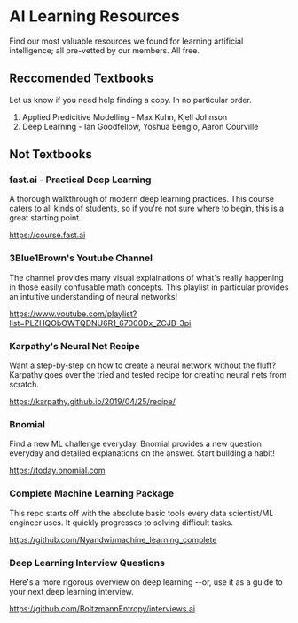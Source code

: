 # AI Learning Resources

Find our most valuable resources we found for learning artificial intelligence; all pre-vetted by our members. All free.

## Reccomended Textbooks

Let us know if you need help finding a copy. In no particular order.

1. Applied Predicitive Modelling - Max Kuhn, Kjell Johnson
2. Deep Learning - Ian Goodfellow, Yoshua Bengio, Aaron Courville

## Not Textbooks

### fast.ai - Practical Deep Learning

A thorough walkthrough of modern deep learning practices. This course caters to all kinds of students, so if you're not sure where to begin, this is a
great starting point.

https://course.fast.ai

### 3Blue1Brown's Youtube Channel

The channel provides many visual explainations of what's really happening in those easily confusable math concepts. This playlist in particular provides
an intuitive understanding of neural networks!

https://www.youtube.com/playlist?list=PLZHQObOWTQDNU6R1_67000Dx_ZCJB-3pi

### Karpathy's Neural Net Recipe

Want a step-by-step on how to create a neural network without the fluff? Karpathy goes over the tried and tested recipe for creating neural nets
from scratch.

https://karpathy.github.io/2019/04/25/recipe/

### Bnomial

Find a new ML challenge everyday. Bnomial provides a new question everyday and detailed explanations on the answer. Start building a habit!

https://today.bnomial.com

### Complete Machine Learning Package

This repo starts off with the absolute basic tools every data scientist/ML engineer uses. It quickly progresses to solving difficult tasks.

https://github.com/Nyandwi/machine_learning_complete

### Deep Learning Interview Questions

Here's a more rigorous overview on deep learning --or, use it as a guide to your next deep learning interview.

https://github.com/BoltzmannEntropy/interviews.ai
